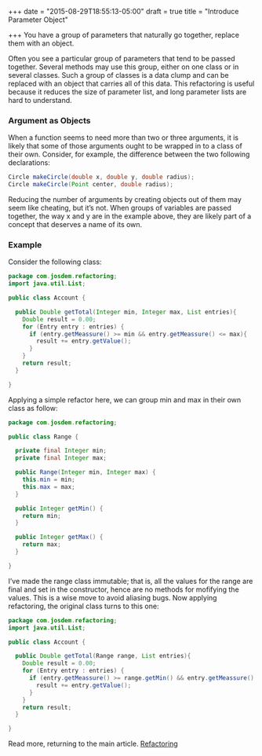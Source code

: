 +++
date = "2015-08-29T18:55:13-05:00"
draft = true
title = "Introduce Parameter Object"

+++
You have a group of parameters that naturally go together, replace them with an object.

Often you see a particular group of parameters that tend to be passed together. Several methods may use this group, either on one class or in several classes. Such a group of classes is a data clump and can be replaced with an object that carries all of this data. This refactoring is useful because it reduces the size of parameter list, and long parameter lists are hard to understand.

### Argument as Objects
When a function seems to need more than two or three arguments, it is likely that some of those arguments ought to be wrapped in to a class of their own. Consider, for example, the difference between the two following declarations:

```java
Circle makeCircle(double x, double y, double radius);
Circle makeCircle(Point center, double radius);
```

Reducing the number of arguments by creating objects out of them may seem like cheating, but it’s not. When groups of variables are passed together, the way x and y are in the example above, they are likely part of a concept that deserves a name of its own.

### Example
Consider the following class:

```java
package com.josdem.refactoring;
import java.util.List;

public class Account {

  public Double getTotal(Integer min, Integer max, List entries){
    Double result = 0.00;
    for (Entry entry : entries) {
      if (entry.getMeassure() >= min && entry.getMeassure() <= max){
        result += entry.getValue();
      }
    }
    return result;
  }

}
```

Applying a simple refactor here, we can group min and max in their own class as follow:

```java
package com.josdem.refactoring;

public class Range {

  private final Integer min;
  private final Integer max;

  public Range(Integer min, Integer max) {
    this.min = min;
    this.max = max;
  }

  public Integer getMin() {
    return min;
  }

  public Integer getMax() {
    return max;
  }

}
```

I’ve made the range class immutable; that is, all the values for the range are final and set in the constructor, hence are no methods for mofifying the values. This is a wise move to avoid aliasing bugs. Now applying refactoring, the original class turns to this one:

```java
package com.josdem.refactoring;
import java.util.List;

public class Account {

  public Double getTotal(Range range, List entries){
    Double result = 0.00;
    for (Entry entry : entries) {
      if (entry.getMeassure() >= range.getMin() && entry.getMeassure() <= range.getMax()){
        result += entry.getValue();
      }
    }
    return result;
  }

}
```

Read more, returning to the main article. [Refactoring](/techtalk/refactoring)

